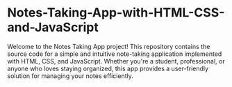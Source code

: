 # Notes-Taking-App-with-HTML-CSS-and-JavaScript
Welcome to the Notes Taking App project! This repository contains the source code for a simple and intuitive note-taking application implemented with HTML, CSS, and JavaScript. Whether you're a student, professional, or anyone who loves staying organized, this app provides a user-friendly solution for managing your notes efficiently.
